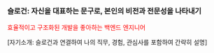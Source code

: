 ### 슬로건: 자신을 대표하는 문구로, 본인의 비전과 전문성을 나타내기
<span style="color:red">효율적이고 구조화된 개발을 좋아하는 백엔드 엔지니어</span> 

[자기소개: 슬로건과 연결하여 나의 직무, 경험, 관심사를 포함하여 간략히 설명]
